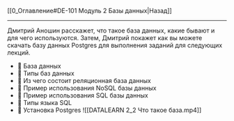 [[0_Оглавление#DE-101 Модуль 2 Базы данных|Назад]]
___
Дмитрий Аношин расскажет, что такое база данных, какие бывают и для чего используются. Затем, Дмитрий покажет как вы можете скачать базу данных Postgres для выполнения заданий для следующих лекций. 
- 📌 База данных 
- 📌 Типы баз данных 
- 📌 Из чего состоит реляционная база данных 
- 📌 Пример использования NoSQL базы данных 
- 📌 Пример использования SQL базы данных 
- 📌 Типы языка SQL 
- 📌 Установка Postgres
![[DATALEARN 2_2 Что такое база.mp4]]